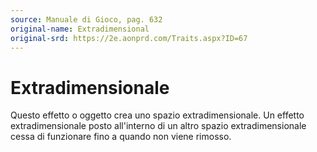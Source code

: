 ```yaml
---
source: Manuale di Gioco, pag. 632
original-name: Extradimensional
original-srd: https://2e.aonprd.com/Traits.aspx?ID=67
---
```


# Extradimensionale

Questo effetto o oggetto crea uno spazio extradimensionale. Un effetto
extradimensionale posto all'interno di un altro spazio extradimensionale cessa
di funzionare fino a quando non viene rimosso.
